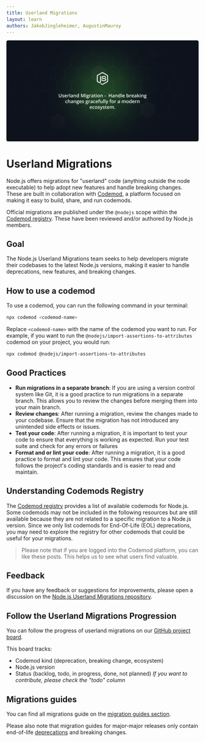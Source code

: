 ```yaml
---
title: Userland Migrations
layout: learn
authors: JakobJingleheimer, AugustinMauroy
---
```


![Node.js Userland Migrations](https://raw.githubusercontent.com/nodejs/userland-migrations/8fd9c141a118c4b64cc37eed8e663005cbc819ac/.github/assets/Userland-Migration-Tagline.png)

# Userland Migrations

Node.js offers migrations for "userland" code (anything outside the node executable) to help adopt new features and handle breaking changes. These are built in collaboration with [Codemod](https://codemod.com), a platform focused on making it easy to build, share, and run codemods.

Official migrations are published under the `@nodejs` scope within the [Codemod registry](https://codemod.link/nodejs-official). These have been reviewed and/or authored by Node.js members.

## Goal

The Node.js Userland Migrations team seeks to help developers migrate their codebases to the latest Node.js versions, making it easier to handle deprecations, new features, and breaking changes.

## How to use a codemod

To use a codemod, you can run the following command in your terminal:

```bash
npx codemod <codemod-name>
```

Replace `<codemod-name>` with the name of the codemod you want to run. For example, if you want to run the `@nodejs/import-assertions-to-attributes` codemod on your project, you would run:

```bash
npx codemod @nodejs/import-assertions-to-attributes
```

## Good Practices

- **Run migrations in a separate branch**: If you are using a version control system like Git, it is a good practice to run migrations in a separate branch. This allows you to review the changes before merging them into your main branch.
- **Review changes**: After running a migration, review the changes made to your codebase. Ensure that the migration has not introduced any unintended side effects or issues.
- **Test your code**: After running a migration, it is important to test your code to ensure that everything is working as expected. Run your test suite and check for any errors or failures
- **Format and or lint your code**: After running a migration, it is a good practice to format and lint your code. This ensures that your code follows the project's coding standards and is easier to read and maintain.

## Understanding Codemods Registry

The [Codemod registry](https://codemod.link/nodejs-official) provides a list of available codemods for Node.js. Some codemods may not be included in the following resources but are still available because they are not related to a specific migration to a Node.js version. Since we only list codemods for End-Of-Life (EOL) deprecations, you may need to explore the registry for other codemods that could be useful for your migrations.

> Please note that if you are logged into the Codemod platform, you can like these posts. This helps us to see what users find valuable.

## Feedback

If you have any feedback or suggestions for improvements, please open a discussion on the [Node.js Userland Migrations repository](https://github.com/nodejs/userland-migrations/discussions).

## Follow the Userland Migrations Progression

You can follow the progress of userland migrations on our [GitHub project board](https://github.com/orgs/nodejs/projects/13/views/1).

This board tracks:

- Codemod kind (deprecation, breaking change, ecosystem)
- Node.js version
- Status (backlog, todo, in progress, done, not planned) _If you want to contribute, please check the "todo" column_

## Migrations guides

You can find all migrations guide on the [migration guides section](/blog/migrations).

Please also note that migration guides for major-major releases only contain end-of-life [deprecations](https://nodejs.org/docs/latest/api/deprecations.html) and breaking changes.
